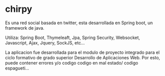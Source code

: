 # chirpy

Es una red social basada en twitter, esta desarrollada en Spring boot, un framework de java.

Utiliza:
Spring Boot,
Thymeleaft,
Jpa,
Spring Security,
Websocket,
Javascript,
Ajax,
Jquery,
SockJS,
etc...

La aplicacion fue desarrollada para el modulo de proyecto integrado para el ciclo formativo de grado superior Desarrollo de Aplicaciones Web. Por esto, puede contener errores
y/o codigo codigo en mal estado/ codigo espagueti...
